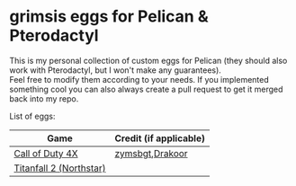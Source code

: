 # grimsis eggs for Pelican & Pterodactyl

This is my personal collection of custom eggs for Pelican (they should also work with Pterodactyl, but I won't make any guarantees).  
Feel free to modify them according to your needs. If you implemented something cool you can also always create a pull request to get it merged back into my repo.


List of eggs:

| Game                                            | Credit (if applicable)                                                                                                      |
|-------------------------------------------------|-----------------------------------------------------------------------------------------------------------------------------|
| [Call of Duty 4X](cod4x)                        | [zymsbgt](https://github.com/zymsbgt/Pterodactyl_Egg_Titanfall_2_Northstar),[Drakoor](https://github.com/Draakoor/codptero) |
| [Titanfall 2 (Northstar)](titanfall2-northstar) |                                                                                                                             |